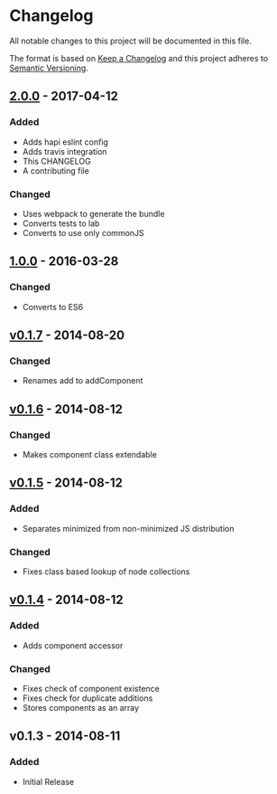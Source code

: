 # Changelog
All notable changes to this project will be documented in this file.

The format is based on [Keep a Changelog](http://keepachangelog.com/)
and this project adheres to [Semantic Versioning](http://semver.org/).

## [2.0.0] - 2017-04-12
### Added
- Adds hapi eslint config
- Adds travis integration
- This CHANGELOG
- A contributing file

### Changed
- Uses webpack to generate the bundle
- Converts tests to lab
- Converts to use only commonJS

## [1.0.0] - 2016-03-28
### Changed
- Converts to ES6

## [v0.1.7] - 2014-08-20
### Changed
- Renames add to addComponent

## [v0.1.6] - 2014-08-12
### Changed
- Makes component class extendable

## [v0.1.5] - 2014-08-12
### Added
- Separates minimized from non-minimized JS distribution

### Changed
- Fixes class based lookup of node collections

## [v0.1.4] - 2014-08-12
### Added
- Adds component accessor

### Changed
- Fixes check of component existence
- Fixes check for duplicate additions
- Stores components as an array

## v0.1.3 - 2014-08-11
### Added
- Initial Release

[Unreleased]: https://github.com/serpentity/serpentity/compare/master...develop
[v0.1.4]: https://github.com/serpentity/serpentity/compare/v0.1.3...v0.1.4
[v0.1.5]: https://github.com/serpentity/serpentity/compare/v0.1.4...v0.1.5
[v0.1.6]: https://github.com/serpentity/serpentity/compare/v0.1.5...v0.1.6
[v0.1.7]: https://github.com/serpentity/serpentity/compare/v0.1.6...v0.1.7
[1.0.0]: https://github.com/serpentity/serpentity/compare/v0.1.7...1.0.0
[2.0.0]: https://github.com/serpentity/serpentity/compare/1.0.0...2.0.0
